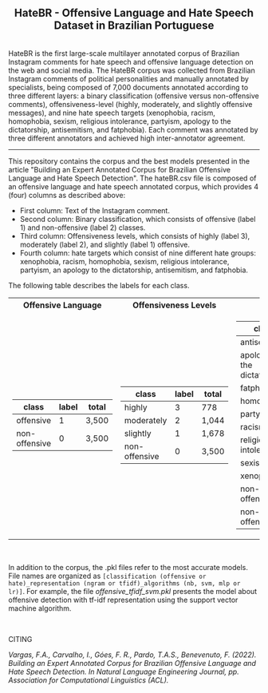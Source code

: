 <h2 align="center"> HateBR - Offensive Language and Hate Speech Dataset in Brazilian Portuguese </h2>  

</br>
HateBR is the first large-scale multilayer annotated corpus of Brazilian Instagram comments for hate speech and offensive language detection on the web and social media. The HateBR corpus was collected from Brazilian Instagram comments of political personalities and manually annotated by specialists, being composed of 7,000 documents annotated according to three different layers: a binary classification (offensive versus non-offensive comments), offensiveness-level (highly, moderately, and slightly offensive messages), and nine hate speech targets (xenophobia, racism, homophobia, sexism, religious intolerance, partyism, apology to the dictatorship, antisemitism, and fatphobia). Each comment was annotated by three different annotators and achieved high inter-annotator agreement.

---

This repository contains the corpus and the best models presented in the article "Building an Expert Annotated Corpus for Brazilian Offensive Language and Hate Speech Detection". The hateBR.csv file is composed of an offensive language and hate speech annotated corpus, which provides 4 (four) columns as described above:
* First column: Text of the Instagram comment.  
* Second column:  Binary classification, which consists of offensive (label 1) and non-offensive (label 2) classes.
* Third column:  Offensiveness levels, which consists of  highly (label 3), moderately (label 2), and slightly (label 1) offensive.  
* Fourth column: hate targets which consist of  nine different hate groups: xenophobia, racism, homophobia, sexism, religious intolerance, partyism, an apology to the dictatorship, antisemitism, and fatphobia.

The following table describes the labels for each class.
<div align="center">
<table> 
<tr><th>Offensive Language</th><th>Offensiveness Levels</th><th>Hate Speech</th></tr>
<tr><td>

|class|label|total|
|--|--|--|  
|offensive|1|3,500| 
|non-offensive|0|3,500| 

</td><td>

|class|label|total|
|--|--|--|
|highly|3|778|
|moderately|2|1,044|
|slightly|1|1,678|
|non-offensive|0|3,500|
  
</td><td>

|class|label|total|  
|--|--|--|  
|antisemitism|1|2|
|apology to the dictatorship|2|32|
|fatphobia|3|27|
|homophobia|4|17|
|partyism|5|496|
|racism|6|8|
|religious intolerance|7|47|
|sexism|8|97|
|xenophobia|9|1|
|non-hate & offensive|-1|2,773|
|non-offensive|0|3,500|

</td></tr></table>
</div>

</br>

In addition to the corpus, the .pkl files refer to the most accurate models. 
File names are organized as `[classification (offensive or hate)_representation (ngram or tfidf)_algorithms (nb, svm, mlp or lr)]`. 
For example, the file *offensive_tfidf_svm.pkl* presents the model about offensive detection with tf-idf representation using the support vector machine algorithm.

</br>

CITING

*Vargas, F.A., Carvalho, I., Góes, F. R., Pardo, T.A.S., Benevenuto, F. (2022). Building an Expert Annotated Corpus for Brazilian Offensive Language and Hate Speech Detection. In Natural Language Engineering Journal, pp. Association for Computational Linguistics (ACL).* 

